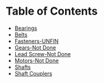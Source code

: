 <!-- TITLE: Machine Components -->
<!-- SUBTITLE: Introductions to various commonly used machine components -->

# Table of Contents
* [Bearings](/mechanical/machine-components/bearings)
* [Belts](/mechanical/machine-components/belts)
* [Fasteners-UNFIN](/mechanical/machine-components/fasteners)
* [Gears-Not Done](/mechanical/machine-components/gears)
* [Lead Screw-Not Done](/mechanical/machine-components/lead-screw)
* [Motors-Not Done](/mechanical/machine-components/motors)
* [Shafts](/mechanical/machine-components/shafts)
* [Shaft Couplers](/mechanical/machine-components/shaft-couplers)
